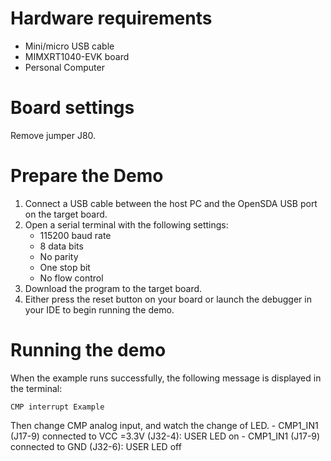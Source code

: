 Hardware requirements
===================
- Mini/micro USB cable
- MIMXRT1040-EVK board
- Personal Computer

Board settings
============
Remove jumper J80.

Prepare the Demo
===============
1.  Connect a USB cable between the host PC and the OpenSDA USB port on the target board.
2.  Open a serial terminal with the following settings:
    - 115200 baud rate
    - 8 data bits
    - No parity
    - One stop bit
    - No flow control
3.  Download the program to the target board.
4.  Either press the reset button on your board or launch the debugger in your IDE to begin running the demo.

Running the demo
===============
When the example runs successfully, the following message is displayed in the terminal:

~~~~~~~~~~~~~~~~~~~~~
CMP interrupt Example
~~~~~~~~~~~~~~~~~~~~~

Then change CMP analog input, and watch the change of LED.
    - CMP1_IN1 (J17-9) connected to VCC =3.3V (J32-4): USER LED on
    - CMP1_IN1 (J17-9) connected to GND (J32-6): USER LED off
